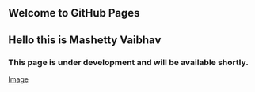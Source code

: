 ~~~



~~~


## Welcome to GitHub Pages

## Hello this is Mashetty Vaibhav

### This page is under development and will be available shortly.

[Image](https://drive.google.com/file/d/1-T2hsgxgvxfHNVnIubl3_DIGejCo6B4z/view?usp=sharing)
